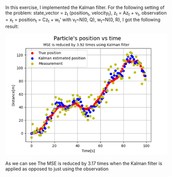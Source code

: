 In this exercise, I implemented the Kalman filter.
For the following setting of the problem: state_vector = z<sub>t</sub> (position<sub>t</sub>, velocity<sub>t</sub>), 
z<sub>t</sub> = Az<sub>t</sub> + v<sub>t</sub>, observation = x<sub>t</sub> = position<sub>t</sub> = Cz<sub>t</sub> + w<sub>t</sub>'
with v<sub>t</sub>~N(0, Q), w<sub>t</sub>~N(0, R),
I got the following result:
<p align="center">
  <img src="\Kalman Filter\position vs time.png" alt="true parameters">
</p>
As we can see The MSE is reduced by 3.17 times when the Kalman filter is applied as opposed to just using the observation


